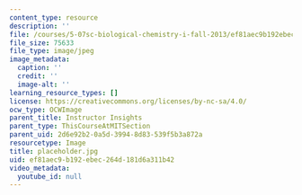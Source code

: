 ```yaml
---
content_type: resource
description: ''
file: /courses/5-07sc-biological-chemistry-i-fall-2013/ef81aec9b192ebec264d181d6a311b42_placeholder.jpg
file_size: 75633
file_type: image/jpeg
image_metadata:
  caption: ''
  credit: ''
  image-alt: ''
learning_resource_types: []
license: https://creativecommons.org/licenses/by-nc-sa/4.0/
ocw_type: OCWImage
parent_title: Instructor Insights
parent_type: ThisCourseAtMITSection
parent_uid: 2d6e92b2-0a5d-3994-8d83-539f5b3a872a
resourcetype: Image
title: placeholder.jpg
uid: ef81aec9-b192-ebec-264d-181d6a311b42
video_metadata:
  youtube_id: null
---
```

